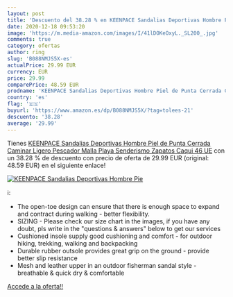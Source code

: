 ```yaml
---
layout: post
title: 'Descuento del 38.28 % en KEENPACE Sandalias Deportivas Hombre Pie'
date: 2020-12-18 09:53:20
image: 'https://m.media-amazon.com/images/I/41lDOKeOxyL._SL200_.jpg'
comments: true
category: ofertas
author: ring
slug: 'B088NMJS5X-es'
actualPrice: 29.99 EUR
currency: EUR
price: 29.99
comparePrice: 48.59 EUR
prodname: 'KEENPACE Sandalias Deportivas Hombre Piel de Punta Cerrada Caminar Ligero Pescador Malla Playa Senderismo Zapatos Caqui 46 UE'
country: 'es'
flag: '🇪🇸'
buyurl: 'https://www.amazon.es/dp/B088NMJS5X/?tag=tolees-21'
descuento: '38.28'
average: '29.99'
---
```


Tienes [KEENPACE Sandalias Deportivas Hombre Piel de Punta Cerrada Caminar Ligero Pescador Malla Playa Senderismo Zapatos Caqui 46 UE](https://www.amazon.es/dp/B088NMJS5X/?tag=tolees-21) con un 38.28 % de descuento con precio de oferta de 29.99 EUR (original: 48.59 EUR) en el siguiente enlace!

[![KEENPACE Sandalias Deportivas Hombre Pie](https://m.media-amazon.com/images/I/41lDOKeOxyL._SL200_.jpg)](https://www.amazon.es/dp/B088NMJS5X/?tag=tolees-21)

ℹ️:

- The open-toe design can ensure that there is enough space to expand and contract during walking - better flexibility.
- SIZING - Please check our size chart in the images, if you have any doubt, pls write in the "questions & answers" below to get our services
- Cushioned insole supply good cushioning and comfort - for outdoor hiking, trekking, walking and backpacking
- Durable rubber outsole provides great grip on the ground - provide better slip resistance
- Mesh and leather upper in an outdoor fisherman sandal style - breathable & quick dry & comfortable

[Accede a la oferta!!](https://www.amazon.es/dp/B088NMJS5X/?tag=tolees-21)
